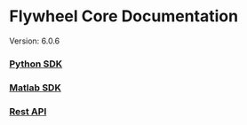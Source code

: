 # Flywheel Core Documentation
Version: 6.0.6

### [Python SDK](python/)

### [Matlab SDK](matlab/)

### [Rest API](swagger/index.html)

